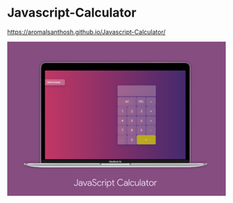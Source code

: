 # Javascript-Calculator

https://aromalsanthosh.github.io/Javascript-Calculator/

<img src ="/jscalc.png">
